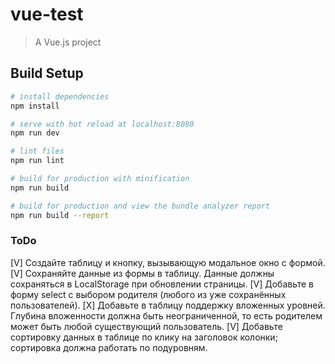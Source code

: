 # vue-test

> A Vue.js project

## Build Setup

```bash
# install dependencies
npm install

# serve with hot reload at localhost:8080
npm run dev

# lint files
npm run lint

# build for production with minification
npm run build

# build for production and view the bundle analyzer report
npm run build --report
```

### ToDo

[V] Создайте таблицу и кнопку, вызывающую модальное окно с формой.
[V] Сохраняйте данные из формы в таблицу. Данные должны сохраняться в LocalStorage при обновлении страницы.
[V] Добавьте в форму select с выбором родителя (любого из уже сохранённых пользователей).
[X] Добавьте в таблицу поддержку вложенных уровней. Глубина вложенности должна быть неограниченной, то есть родителем может быть любой существующий пользователь.
[V] Добавьте сортировку данных в таблице по клику на заголовок колонки; сортировка должна работать по подуровням.
